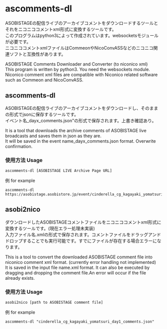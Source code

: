 # ascomments-dl
ASOBISTAGEの配信ライブのアーカイブコメントをダウンロードするツールとそれをニコニココメントxml形式に変換するツールです。  
このプログラムはpython3によって作成されています。websocketsモジュールが必要です。  
ニコニココメントxmlファイルはCommeonやNicoConvASSなどのニコニコ関連ソフトと互換性があります。  
  
ASOBISTAGE Comments Downloader and Converter (to niconico xml)  
This program is written by python3. You need the websockets module.  
Niconico comment xml files are compatible with Niconico related software such as Commeon and NicoConvASS.  

## ascomments-dl
ASOBISTAGEの配信ライブのアーカイブコメントをダウンロードし、そのままの形式でjsonに保存するツールです。  
イベント名_dayx_comments.json"の形式で保存されます。上書き確認あり。  
  
It is a tool that downloads the archive comments of ASOBISTAGE live broadcasts and saves them in json as they are.  
It will be saved in the event name_dayx_comments.json format. Overwrite confirmation.  

### 使用方法 Usage
```
ascomments-dl [ASOBISTAGE LIVE Archive Page URL]
```
例 for example
```
ascomments-dl https://asobistage.asobistore.jp/event/cinderella_cg_kagayaki_yomatsuri/archive/day1
```

## asobi2nico
ダウンロードしたASOBISTAGEコメントファイルをニコニココメントxml形式に変換するツールです。(現在エラー処理未実装)  
入力ファイル名.xmlの形式で保存されます。コメントファイルをドラッグアンドドロップすることでも実行可能です。すでにファイルが存在する場合エラーになります。  
  
This is a tool to convert the downloaded ASOBISTAGE comment file into niconico comment xml format. (currently error handling not implemented)  
It is saved in the input file name.xml format. It can also be executed by dragging and dropping the comment file.An error will occur if the file already exists.  

### 使用方法 Usage
```
asobi2nico [path to ASOBISTAGE comment file]
```
例 for example
```
ascomments-dl "cinderella_cg_kagayaki_yomatsuri_day1_comments.json"
```
